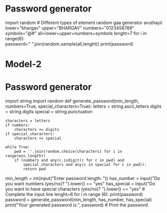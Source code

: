 # Password generator
import random # Different types of element random gaa generator avuthayii
lower="bhargav"
upper="BHARGAV"
numbers="0123456789"
symbols="@#"
all=lower+upper+numbers+symbols
lenght=7
for i in range(6):    
    password=" ".join(random.sample(all,lenght))
    print(password)
# Model-2
# Password generator
import string
import random
def generate_password(min_length, numbers=True, special_characters=True):
    letters = string.ascii_letters
    digits = string.digits
    special = string.punctuation

    characters = letters
    if numbers:
        characters += digits
    if special_characters:
        characters += special

    while True:
        pwd = ''.join(random.choice(characters) for i in range(min_length))
        if (numbers and any(c.isdigit() for c in pwd) and
            special_characters and any(c in special for c in pwd)):
            return pwd

min_length = int(input("Enter password length: "))
has_number = input("Do you want numbers (yes/no)? ").lower() == "yes"
has_special = input("Do you want to have special characters (yes/no)? ").lower() == "yes"  # Complete the input line
lenght=6
for i in range (6):
    print(password)
    password = generate_password(min_length, has_number, has_special)
    print("Your generated password is:", password)  # Print the password

    
